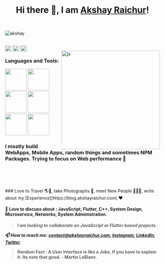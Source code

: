<h1 align="center">Hi there 👋, I am <a href="https://akshayraichur.com">Akshay Raichur</a>!</h1>


<br/>
<p align="left"> <img src="https://komarev.com/ghpvc/?username=akshayraichur&label=Views&color=blue&style=plastic" alt="akshay" /> </p>
<br/>
<a href="https://twitter.com/Akshayvraichur">
  <img align="left" alt="Akshay's Twitter" width="22px" src="https://cdn.jsdelivr.net/npm/simple-icons@v3/icons/twitter.svg" />
</a>
<a href="https://linkedin.com/in/akshay-raichur">
  <img align="left" alt="Akshay's Linkdein" width="22px" src="https://cdn.jsdelivr.net/npm/simple-icons@v3/icons/linkedin.svg" />
</a>
<a href="https://instagram.com/akshay.raichur/">
  <img align="left" alt="Akshay's Instagram" width="22px" src="https://cdn.jsdelivr.net/npm/simple-icons@v3/icons/instagram.svg" />
</a>
<br/>

<img align="right" alt="js" src="http://static.akshayraichur.com/images/server.gif" width="320px" />

<h3 align="left"> Languages and Tools: </h3>
<span>
<img src="https://img.icons8.com/color/48/000000/nodejs.png" width="70px" />
<img src="https://img.icons8.com/color/48/000000/javascript.png" width="70px"/>
<img src="https://img.icons8.com/plasticine/100/000000/react.png" width="70px"/>
<img src="https://img.icons8.com/color/48/000000/flutter.png" width="70px"/>
<img src="https://img.icons8.com/color/48/000000/c-plus-plus-logo.png" width="70px"/>
<img src="https://img.icons8.com/color/48/000000/python.png" width="70px"/>
</span>

### I mostly build WebApps, Mobile Apps, random things and sometimes NPM Packages. Trying to focus on Web performance 🚀
<br/>
<br/>
<br/>
<br/>
### Love to Travel 🌎🛫, take Photographs 📸, meet New People 💁🏻‍♂️, write about my [Experience](https://blog.akshayraichur.com) ❤️

#### 💬 Love to discuss about : JavaScript, Flutter, C++, System Design, Microservice, Networks, System Administration. 

> ***I am looking to collaborate on JavaScript or Flutter based projects.***

***📫 How to reach me: <contact@akshayraichur.com>, [Instagram](https://instagram.com/akshay.raichur), [LinkedIn](https://www.linkedin.com/in/akshay-raichur), [Twitter](https://twitter.com/Akshayvraichur).***

> **Random Fact : A User Interface is like a Joke, If you have to explain it. Its note that good. - Martin LeBlanc**.

<!--
**akshayraichur/akshayraichur** is a ✨ _special_ ✨ repository because its `README.md` (this file) appears on your GitHub profile.

Here are some ideas to get you started:

- 🔭 I’m currently working on ...
- 🌱 I’m currently learning ...
- 👯 I’m looking to collaborate on ...
- 🤔 I’m looking for help with ...
- 💬 Ask me about ...
- 📫 How to reach me: ...
- 😄 Pronouns: ...
- ⚡ Fun fact: ...
-->
